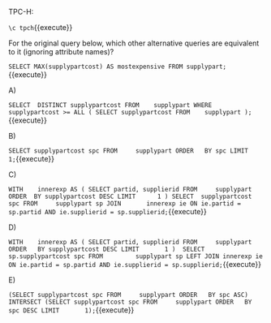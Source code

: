 TPC-H:

``\c tpch``{{execute}}


For the original query below, which other alternative queries are equivalent to it (ignoring attribute names)?

``
SELECT MAX(supplypartcost) AS mostexpensive FROM supplypart;
``{{execute}}

A)

``
SELECT	DISTINCT supplypartcost
FROM    supplypart
WHERE	supplypartcost >= ALL (
SELECT supplypartcost
FROM    supplypart
);
``{{execute}}


B)

``
SELECT supplypartcost spc
FROM     supplypart
ORDER   BY spc
LIMIT       1;
``{{execute}}


C)

``
WITH	innerexp AS (
SELECT partid, supplierid
FROM     supplypart
ORDER  BY supplypartcost DESC
LIMIT      1
)
SELECT	supplypartcost spc
FROM     supplypart sp
JOIN       innerexp ie ON ie.partid = sp.partid
        AND ie.supplierid = sp.supplierid;
``{{execute}}


D)

``
WITH	innerexp AS (
SELECT partid, supplierid
FROM     supplypart
ORDER   BY supplypartcost DESC
LIMIT       1
) 
SELECT     sp.supplypartcost spc
FROM         supplypart sp
LEFT JOIN innerexp ie ON ie.partid = sp.partid
            AND ie.supplierid = sp.supplierid;
``{{execute}}


E)

``
(SELECT supplypartcost spc
 FROM     supplypart
 ORDER   BY spc ASC)
INTERSECT
(SELECT supplypartcost spc
 FROM     supplypart
 ORDER   BY spc DESC
 LIMIT       1);
``{{execute}}


